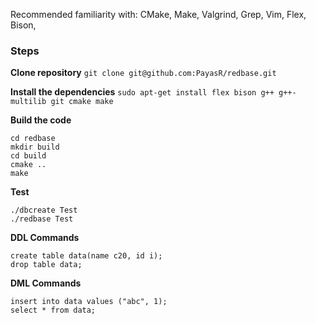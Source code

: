 Recommended familiarity with:
CMake, Make, Valgrind, Grep, Vim, Flex, Bison, 

### Steps
**Clone repository**
```git clone git@github.com:PayasR/redbase.git ```

**Install the dependencies**
```sudo apt-get install flex bison g++ g++-multilib git cmake make ```

**Build the code**
```
cd redbase
mkdir build
cd build
cmake ..
make
```

**Test**
```
./dbcreate Test
./redbase Test
```

**DDL Commands**
```
create table data(name c20, id i);
drop table data;
```

**DML Commands**
```
insert into data values ("abc", 1);
select * from data;
```
